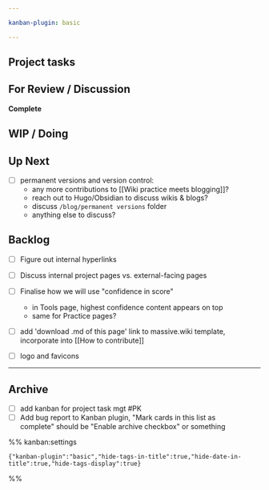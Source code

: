 ```yaml
---

kanban-plugin: basic

---
```


## Project tasks



## For Review / Discussion

**Complete**


## WIP / Doing


## Up Next

* [ ] permanent versions and version control: 
	* any more contributions to [[Wiki practice meets blogging]]? 
	* reach out to Hugo/Obsidian to discuss wikis & blogs?
	* discuss `/blog/permanent versions` folder
	* anything else to discuss?



## Backlog

- [ ] Figure out internal hyperlinks
- [ ] Discuss internal project pages vs. external-facing pages
- [ ] Finalise how we will use "confidence in score"
	- in Tools page, highest confidence content appears on top
	- same for Practice pages?
- [ ] add 'download .md of this page' link to massive.wiki template, incorporate into [[How to contribute]]
- [ ] logo and favicons


***

## Archive

- [ ] add kanban for project task mgt #PK
- [ ] Add bug report to Kanban plugin, "Mark cards in this list as<br>complete" should be "Enable archive checkbox" or something

%% kanban:settings
```
{"kanban-plugin":"basic","hide-tags-in-title":true,"hide-date-in-title":true,"hide-tags-display":true}
```
%%